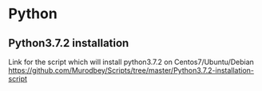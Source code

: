 # Python

## Python3.7.2 installation 


Link for the script which will install python3.7.2 on Centos7/Ubuntu/Debian
https://github.com/Murodbey/Scripts/tree/master/Python3.7.2-installation-script
